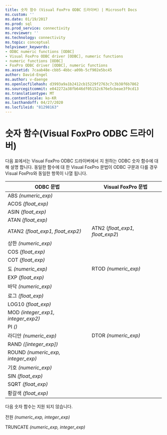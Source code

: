 ```yaml
---
title: 숫자 함수 (Visual FoxPro ODBC 드라이버) | Microsoft Docs
ms.custom: ''
ms.date: 01/19/2017
ms.prod: sql
ms.prod_service: connectivity
ms.reviewer: ''
ms.technology: connectivity
ms.topic: conceptual
helpviewer_keywords:
- ODBC numeric functions [ODBC]
- Visual FoxPro ODBC driver [ODBC], numeric functions
- numeric functions [ODBC]
- FoxPro ODBC driver [ODBC], numeric functions
ms.assetid: 7caab48e-cbb5-4bbc-a09b-5cf902e5bc45
author: David-Engel
ms.author: v-daenge
ms.openlocfilehash: d3993a9a1b2412cb15229f2763c7c3b38f6b7862
ms.sourcegitcommit: e042272a38fb646df05152c676e5cbeae3f9cd13
ms.translationtype: MT
ms.contentlocale: ko-KR
ms.lasthandoff: 04/27/2020
ms.locfileid: "81298163"
---
```

# <a name="numeric-functions-visual-foxpro-odbc-driver"></a>숫자 함수(Visual FoxPro ODBC 드라이버)
다음 표에서는 Visual FoxPro ODBC 드라이버에서 지 원하는 ODBC 숫자 함수에 대해 설명 합니다. 동일한 함수에 대 한 Visual FoxPro 문법이 ODBC 구문과 다를 경우 Visual FoxPro와 동일한 항목이 나열 됩니다.  
  
|ODBC 문법|Visual FoxPro 문법|  
|------------------|---------------------------|  
|ABS *(numeric_exp)*||  
|ACOS *(float_exp)*||  
|ASIN *(float_exp)*||  
|ATAN *(float_exp)*||  
|ATAN2 *(float_exp1, float_exp2)*|ATN2 (*float_exp1, float_exp2*)|  
|상한 *(numeric_exp)*||  
|COS *(float_exp)*||  
|COT *(float_exp)*||  
|도 *(numeric_exp)*|RTOD *(numeric_exp)*|  
|EXP *(float_exp)*||  
|바닥 *(numeric_exp)*||  
|로그 *(float_exp)*||  
|LOG10 *(float_exp)*||  
|MOD *(integer_exp1, integer_exp2)*||  
|PI *()*||  
|라디안 *(numeric_exp)*|DTOR *(numeric_exp)*|  
|RAND *([integer_exp])*||  
|ROUND *(numeric_exp, integer_exp)*||  
|기호 *(numeric_exp)*||  
|SIN *(float_exp)*||  
|SQRT *(float_exp)*||  
|황갈색 *(float_exp)*||  
  
 다음 숫자 함수는 지원 되지 않습니다.  
  
 전원 *(numeric_exp, integer_exp)*  
  
 TRUNCATE *(numeric_exp, integer_exp)*

